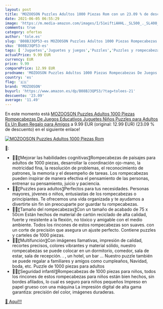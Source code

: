 ```yaml
---
layout: post
title: 'MOZOOSON Puzzles Adultos 1000 Piezas Rom con un 23.09 % de descuento'
date: 2021-06-05 06:55:29
image: 'https://m.media-amazon.com/images/I/51eiftiAHHL._SL500_._SL400_.jpg'
comments: true
category: ofertas
author: 'tole.es'
slug: 'B08BJ3QP53-es MOZOOSON Puzzles Adultos 1000 Piezas Rompecabezas De...'
sku: 'B08BJ3QP53-es'
tags: [ 'Juguetes','Juguetes y juegos','Puzzles','Puzzles y rompecabezas','juguetes','mozooson','puzzles','rompecabezas', ]
actualPrice: 9.99 EUR
currency: EUR
price: 9.99
comparePrice: 12.99 EUR
prodname: 'MOZOOSON Puzzles Adultos 1000 Piezas Rompecabezas De Juegos Educativos Juguetes Niños Puzzles para Adultos Es Un Buen Regalo para Amigos'
country: 'es'
flag: '🇪🇸'
brand: 'MOZOOSON'
buyurl: 'https://www.amazon.es/dp/B08BJ3QP53/?tag=tolees-21'
descuento: '23.09'
average: '11.49'
---
```


En este momento está [MOZOOSON Puzzles Adultos 1000 Piezas Rompecabezas De Juegos Educativos Juguetes Niños Puzzles para Adultos Es Un Buen Regalo para Amigos](https://www.amazon.es/dp/B08BJ3QP53/?tag=tolees-21) a 9.99 EUR (original: 12.99 EUR) (23.09 %  de descuento) en el siguiente enlace!

[![MOZOOSON Puzzles Adultos 1000 Piezas Rom](https://m.media-amazon.com/images/I/51eiftiAHHL._SL500_._SL400_.jpg)](https://www.amazon.es/dp/B08BJ3QP53/?tag=tolees-21)

🔎:

- 🎅🤳〖Mejorar las habilidades cognitivas〗Rompecabezas de paisajes para adultos de 1000 piezas, desarrollar la coordinación ojo-mano, la motricidad fina, la resolución de problemas, el reconocimiento de patrones, la memoria y el desempeño de tareas. Los rompecabezas pueden inspirar de manera efectiva el pensamiento de las personas, entrenar su pensamiento, juicio y paciencia.
- 🎅🤳〖Puzzles para adultos〗Perfectos para tus necesidades. Personas mayores, jóvenes o niños, entusiastas de los rompecabezas o principiantes. Te ofrecemos una vida organizada y te ayudamos a divertirte sin fin sin preocuparte por guardar tu rompecabezas.
- 🎅🤳〖Tamaño del rompecabezas〗Con un tamaño de acabado de 75 x 50cm Están hechos de material de cartón reciclado de alta calidad, fuerte y resistente a la flexión, no tóxico y amigable con el medio ambiente. Todos los rincones de estos rompecabezas son suaves. con un corte de precisión que asegura un ajuste perfecto. Contiene puzzles y carteles de 1000 piezas.
- 🎅🤳〖Multifunción〗Con imágenes llamativas, impresión de calidad, recortes precisos, colores vibrantes y material sólido, nuestro rompecabezas se puede colocar en un dormitorio, comedor, sala de estar, sala de recepción. . , un hotel, un bar ... Nuestro puzzle también se puede regalar a familiares y amigos como cumpleaños, Navidad, boda, etc. Puzzle de 1000 piezas para adultos
- 🎅🤳〖Seguridad infantil〗Rompecabezas de 1000 piezas para niños, todos los rincones de estos rompecabezas para niños están bien hechos, sin bordes afilados, lo cual es seguro para niños pequeños Impreso en papel grueso con una máquina La impresión digital de alta gama garantiza: precisión del color, imágenes duraderas.

[🛒 Aquí!!!](https://www.amazon.es/dp/B08BJ3QP53/?tag=tolees-21)
